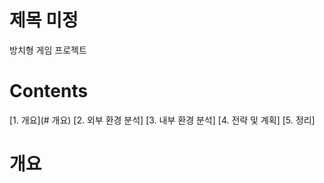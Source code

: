 # 제목 미정
방치형 게임 프로젝트

# Contents
[1. 개요](# 개요)
[2. 외부 환경 분석]
[3. 내부 환경 분석]
[4. 전략 및 계획]
[5. 정리]

# 개요
